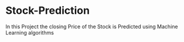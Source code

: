 # Stock-Prediction
In this Project the closing Price of the Stock is Predicted using Machine Learning algorithms
